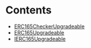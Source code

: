 

# Contents
- [ERC165CheckerUpgradeable](ERC165CheckerUpgradeable.sol/library.ERC165CheckerUpgradeable.md)
- [ERC165Upgradeable](ERC165Upgradeable.sol/abstract.ERC165Upgradeable.md)
- [IERC165Upgradeable](IERC165Upgradeable.sol/interface.IERC165Upgradeable.md)
